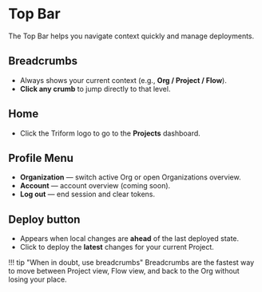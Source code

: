 # Top Bar

The Top Bar helps you navigate context quickly and manage deployments.

## Breadcrumbs
- Always shows your current context (e.g., **Org / Project / Flow**).
- **Click any crumb** to jump directly to that level.

## Home
- Click the Triform logo to go to the **Projects** dashboard.

## Profile Menu
- **Organization** — switch active Org or open Organizations overview.
- **Account** — account overview (coming soon).
- **Log out** — end session and clear tokens.

## Deploy button
- Appears when local changes are **ahead** of the last deployed state.
- Click to deploy the **latest** changes for your current Project.

!!! tip "When in doubt, use breadcrumbs"
    Breadcrumbs are the fastest way to move between Project view, Flow view, and back to the Org without losing your place.
